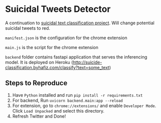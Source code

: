 # Suicidal Tweets Detector

A continuation to [suicidal text classification project](https://github.com/kurkurzz/suicidal-text-classification). Will change potential suicidal tweets to red.


`manifest.json` is the configuration for the chrome extension

`main.js` is the script for the chrome extension

`backend` folder contains fastapi application that serves the inferencing model. It is deployed on Heroku (http://suicide-classification.byhafiz.com/classify?text=some_text)

## Steps to Reproduce

1. Have `Python` installed and run ```pip install -r requirements.txt```
1. For backend, Run ```uvicorn backend.main:app --reload```
1. For extension, go to `chrome://extensions/` and enable `Developer Mode`. Click `Load Unpacked` and select this directory.
1. Refresh Twitter and Done!
